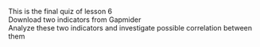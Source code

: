 This is the final quiz of lesson 6
<br>
Download two indicators from Gapmider
<br>
Analyze these two indicators and investigate possible correlation between them
